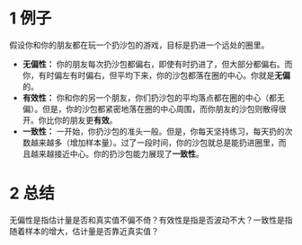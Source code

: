 # 1 例子
假设你和你的朋友都在玩一个扔沙包的游戏，目标是扔进一个远处的圈里。
- **无偏性：** 你的朋友每次扔沙包都偏右，即使有时扔进了，但大部分都偏右。而你，有时偏左有时偏右，但平均下来，你的沙包都落在圈的中心。你就是**无偏**的。
- **有效性：** 你和你的另一个朋友，你们扔沙包的平均落点都在圈的中心（都无偏）。但是，你的沙包都紧密地落在圈的中心周围，而你朋友的沙包则散得很开。你比你的朋友更**有效**。
- **一致性：** 一开始，你扔沙包的准头一般。但是，你每天坚持练习，每天扔的次数越来越多（增加样本量）。过了一段时间，你的沙包就总是能扔进圈里，而且越来越接近中心。你的扔沙包能力展现了**一致性**。
# 2 总结
无偏性是指估计量是否和真实值不偏不倚？有效性是指是否波动不大？一致性是指随着样本的增大，估计量是否靠近真实值？

